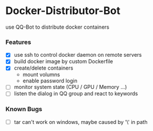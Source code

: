 # Docker-Distributor-Bot
use QQ-Bot to distribute docker containers

### Features
+ [x] use ssh to control docker daemon on remote servers
+ [x] build docker image by custom Dockerfile
+ [x] create/delete containers
  + mount volumns
  + enable password login
+ [ ] monitor system state (CPU / GPU / Memory ...)
+ [ ] listen the dialog in QQ group and react to keywords

### Known Bugs
+ [ ] tar can't work on windows, maybe caused by '\\' in path

